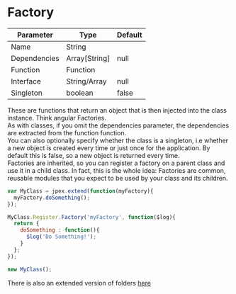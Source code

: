 Factory
=======
| Parameter     | Type          | Default   |
|---------------|---------------|-----------|
| Name          | String        |           |
| Dependencies  | Array[String] | null      |
| Function      | Function      |           |
| Interface     | String/Array  | null      |
| Singleton     | boolean       | false     |

These are functions that return an object that is then injected into the class instance. Think angular Factories.  
As with classes, if you omit the dependencies parameter, the dependencies are extracted from the function function.  
You can also optionally specify whether the class is a singleton, i.e whether a new object is created every time or just once for the application. By default this is false, so a new object is returned every time.  
Factories are inherited, so you can register a factory on a parent class and use it in a child class. In fact, this is the whole idea: Factories are common, reusable modules that you expect to be used by your class and its children.
```javascript
var MyClass = jpex.extend(function(myFactory){
  myFactory.doSomething();
});

MyClass.Register.Factory('myFactory', function($log){
  return {
    doSomething : function(){
      $log('Do Something!');
    }
  };
});

new MyClass();
```

There is also an extended version of folders [here](https://github.com/jackmellis/jpex/blob/master/jpex-folder/readme.md)
